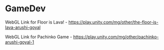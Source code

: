 # GameDev

WebGL Link for Floor is Lava! - https://play.unity.com/mg/other/the-floor-is-lava-arushi-goyal

WebGL Link for Pachinko Game - https://play.unity.com/mg/other/pachinko-arushi-goyal-1
